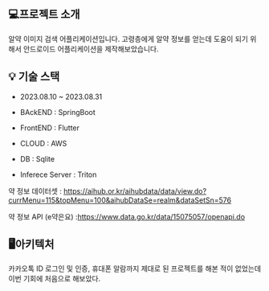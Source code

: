 💻프로젝트 소개
---
알약 이미지 검색 어플리케이션입니다. 고령층에게 알약 정보를 얻는데 도움이 되기 위해서 안드로이드 어플리케이션을 제작해보았습니다.

💡 기술 스택 
---
- 2023.08.10 ~ 2023.08.31

- BAckEND : SpringBoot
- FrontEND : Flutter
- CLOUD : AWS
- DB : Sqlite
- Inferece Server : Triton

약 정보 데이터셋 : https://aihub.or.kr/aihubdata/data/view.do?currMenu=115&topMenu=100&aihubDataSe=realm&dataSetSn=576

약 정보 API (e약은요) :https://www.data.go.kr/data/15075057/openapi.do

🖥️아키텍처
---


카카오톡 ID 로그인 및 인증, 휴대폰 알람까지 제대로 된 프로젝트를 해본 적이 없었는데 이번 기회에 처음으로 해보았다.



